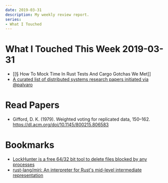```yaml
---
date: 2019-03-31
description: My weekly review report.
series:
- What I Touched
---
```


# What I Touched This Week 2019-03-31


* [[§ How To Mock Time In Rust Tests And Cargo Gotchas We Met]]
* [A curated list of distributed systems research papers initiated via @palvaro](https://twitter.com/palvaro/status/1109257164235763712?s=09)

# Read Papers

* Gifford, D. K. (1979). Weighted voting for replicated data, 150–162. https://dl.acm.org/doi/10.1145/800215.806583

# Bookmarks

* [LockHunter is a free 64/32 bit tool to delete files blocked by any processes](https://lockhunter.com/)
* [rust-lang/miri: An interpreter for Rust's mid-level intermediate representation](https://github.com/rust-lang/miri)
